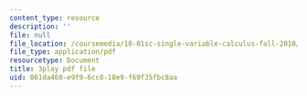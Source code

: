 ```yaml
---
content_type: resource
description: ''
file: null
file_location: /coursemedia/18-01sc-single-variable-calculus-fall-2010/061da460e9f96cc818e9f69f35fbc8aa_-MI0b4h3rS0.pdf
file_type: application/pdf
resourcetype: Document
title: 3play pdf file
uid: 061da460-e9f9-6cc8-18e9-f69f35fbc8aa
---
```

